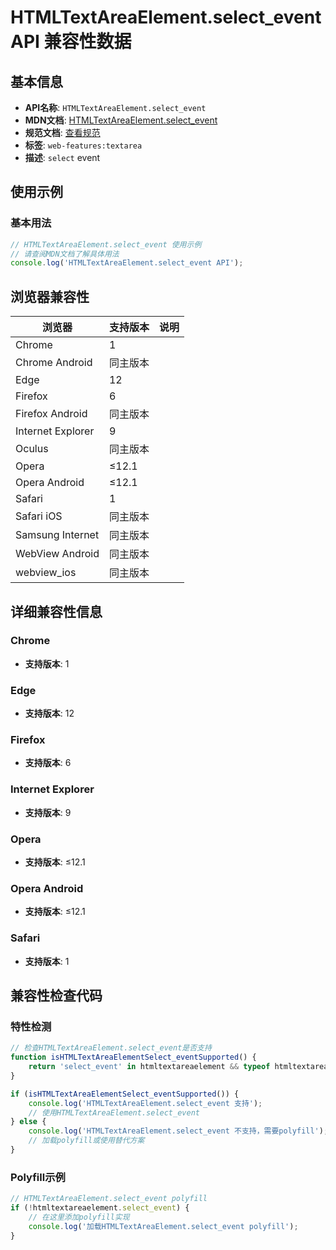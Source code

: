 # HTMLTextAreaElement.select_event API 兼容性数据

## 基本信息

- **API名称**: `HTMLTextAreaElement.select_event`
- **MDN文档**: [HTMLTextAreaElement.select_event](https://developer.mozilla.org/docs/Web/API/HTMLTextAreaElement/select_event)
- **规范文档**: [查看规范](https://html.spec.whatwg.org/multipage/indices.html#event-select,https://html.spec.whatwg.org/multipage/webappapis.html#handler-onselect)
- **标签**: `web-features:textarea`
- **描述**: `select` event

## 使用示例

### 基本用法

```javascript
// HTMLTextAreaElement.select_event 使用示例
// 请查阅MDN文档了解具体用法
console.log('HTMLTextAreaElement.select_event API');
```

## 浏览器兼容性

| 浏览器 | 支持版本 | 说明 |
|--------|----------|------|
| Chrome | 1 |  |
| Chrome Android | 同主版本 |  |
| Edge | 12 |  |
| Firefox | 6 |  |
| Firefox Android | 同主版本 |  |
| Internet Explorer | 9 |  |
| Oculus | 同主版本 |  |
| Opera | ≤12.1 |  |
| Opera Android | ≤12.1 |  |
| Safari | 1 |  |
| Safari iOS | 同主版本 |  |
| Samsung Internet | 同主版本 |  |
| WebView Android | 同主版本 |  |
| webview_ios | 同主版本 |  |

## 详细兼容性信息

### Chrome

- **支持版本**: 1

### Edge

- **支持版本**: 12

### Firefox

- **支持版本**: 6

### Internet Explorer

- **支持版本**: 9

### Opera

- **支持版本**: ≤12.1

### Opera Android

- **支持版本**: ≤12.1

### Safari

- **支持版本**: 1

## 兼容性检查代码

### 特性检测

```javascript
// 检查HTMLTextAreaElement.select_event是否支持
function isHTMLTextAreaElementSelect_eventSupported() {
    return 'select_event' in htmltextareaelement && typeof htmltextareaelement.select_event === 'function';
}

if (isHTMLTextAreaElementSelect_eventSupported()) {
    console.log('HTMLTextAreaElement.select_event 支持');
    // 使用HTMLTextAreaElement.select_event
} else {
    console.log('HTMLTextAreaElement.select_event 不支持，需要polyfill');
    // 加载polyfill或使用替代方案
}
```

### Polyfill示例

```javascript
// HTMLTextAreaElement.select_event polyfill
if (!htmltextareaelement.select_event) {
    // 在这里添加polyfill实现
    console.log('加载HTMLTextAreaElement.select_event polyfill');
}
```


